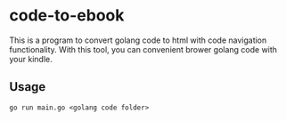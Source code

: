# code-to-ebook

This is a program to convert golang code to html with code navigation functionality. With this tool, you can convenient brower golang code with your kindle.

## Usage
```
go run main.go <golang code folder>
```

